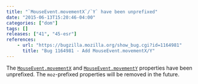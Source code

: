 ```yaml
---
title: "`MouseEvent.movementX`/`Y` have been unprefixed"
date: "2015-06-13T15:20:46-04:00"
categories: ["dom"]
tags: []
releases: ["41", "45-esr"]
references:
    - url: "https://bugzilla.mozilla.org/show_bug.cgi?id=1164981"
      title: "Bug 1164981 - Add MouseEvent.movementX/Y"
---
```

The [`MouseEvent.movementX`](https://developer.mozilla.org/docs/Web/API/MouseEvent/movementX) and [`MouseEvent.movementY`](https://developer.mozilla.org/docs/Web/API/MouseEvent/movementY) properties have been unprefixed. The `moz`-prefixed properties will be removed in the future.
